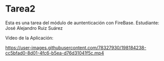 # Tarea2
Esta es una tarea del módulo de auntenticación con FireBase.
Estudiante: José Alejandro Ruiz Suárez

Video de la Aplicación:



https://user-images.githubusercontent.com/78327930/198184238-cc5bfad0-8d01-4fc6-b5ea-d76d31041f5c.mp4



